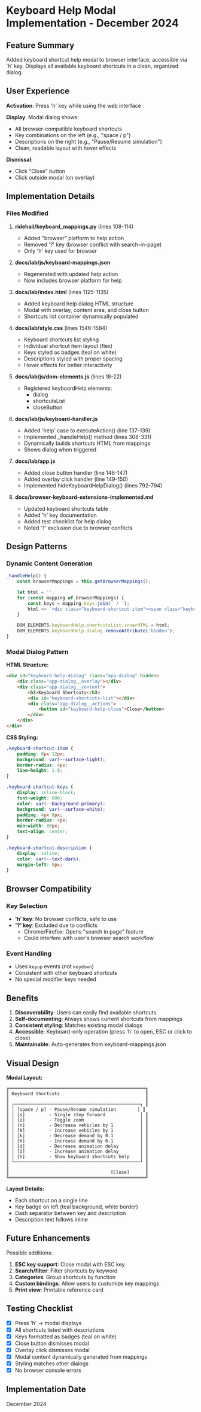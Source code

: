 # Keyboard Help Modal Implementation - December 2024

## Feature Summary

Added keyboard shortcut help modal to browser interface, accessible via 'h' key. Displays all available keyboard shortcuts in a clean, organized dialog.

## User Experience

**Activation**: Press 'h' key while using the web interface

**Display**: Modal dialog shows:
- All browser-compatible keyboard shortcuts
- Key combinations on the left (e.g., "space / p")
- Descriptions on the right (e.g., "Pause/Resume simulation")
- Clean, readable layout with hover effects

**Dismissal**:
- Click "Close" button
- Click outside modal (on overlay)

## Implementation Details

### Files Modified

1. **ridehail/keyboard_mappings.py** (lines 108-114)
   - Added "browser" platform to help action
   - Removed '?' key (browser conflict with search-in-page)
   - Only 'h' key used for browser

2. **docs/lab/js/keyboard-mappings.json**
   - Regenerated with updated help action
   - Now includes browser platform for help

3. **docs/lab/index.html** (lines 1125-1135)
   - Added keyboard help dialog HTML structure
   - Modal with overlay, content area, and close button
   - Shortcuts list container dynamically populated

4. **docs/lab/style.css** (lines 1546-1584)
   - Keyboard shortcuts list styling
   - Individual shortcut item layout (flex)
   - Keys styled as badges (teal on white)
   - Descriptions styled with proper spacing
   - Hover effects for better interactivity

5. **docs/lab/js/dom-elements.js** (lines 18-22)
   - Registered keyboardHelp elements:
     - dialog
     - shortcutsList
     - closeButton

6. **docs/lab/js/keyboard-handler.js**
   - Added 'help' case to executeAction() (line 137-139)
   - Implemented _handleHelp() method (lines 308-331)
   - Dynamically builds shortcuts HTML from mappings
   - Shows dialog when triggered

7. **docs/lab/app.js**
   - Added close button handler (line 146-147)
   - Added overlay click handler (line 149-150)
   - Implemented hideKeyboardHelpDialog() (lines 792-794)

8. **docs/browser-keyboard-extensions-implemented.md**
   - Updated keyboard shortcuts table
   - Added 'h' key documentation
   - Added test checklist for help dialog
   - Noted '?' exclusion due to browser conflicts

## Design Patterns

### Dynamic Content Generation

```javascript
_handleHelp() {
    const browserMappings = this.getBrowserMappings();

    let html = '';
    for (const mapping of browserMappings) {
        const keys = mapping.keys.join(' / ');
        html += `<div class="keyboard-shortcut-item"><span class="keyboard-shortcut-keys">${keys}</span><span class="keyboard-shortcut-description"> - ${mapping.description}</span></div>`;
    }

    DOM_ELEMENTS.keyboardHelp.shortcutsList.innerHTML = html;
    DOM_ELEMENTS.keyboardHelp.dialog.removeAttribute('hidden');
}
```

### Modal Dialog Pattern

**HTML Structure:**
```html
<div id="keyboard-help-dialog" class="app-dialog" hidden>
    <div class="app-dialog__overlay"></div>
    <div class="app-dialog__content">
        <h3>Keyboard Shortcuts</h3>
        <div id="keyboard-shortcuts-list"></div>
        <div class="app-dialog__actions">
            <button id="keyboard-help-close">Close</button>
        </div>
    </div>
</div>
```

**CSS Styling:**
```css
.keyboard-shortcut-item {
    padding: 8px 12px;
    background: var(--surface-light);
    border-radius: 4px;
    line-height: 1.8;
}

.keyboard-shortcut-keys {
    display: inline-block;
    font-weight: 600;
    color: var(--background-primary);
    background: var(--surface-white);
    padding: 4px 8px;
    border-radius: 4px;
    min-width: 80px;
    text-align: center;
}

.keyboard-shortcut-description {
    display: inline;
    color: var(--text-dark);
    margin-left: 8px;
}
```

## Browser Compatibility

### Key Selection
- **'h' key**: No browser conflicts, safe to use
- **'?' key**: Excluded due to conflicts
  - Chrome/Firefox: Opens "search in page" feature
  - Could interfere with user's browser search workflow

### Event Handling
- Uses `keyup` events (not `keydown`)
- Consistent with other keyboard shortcuts
- No special modifier keys needed

## Benefits

1. **Discoverability**: Users can easily find available shortcuts
2. **Self-documenting**: Always shows current shortcuts from mappings
3. **Consistent styling**: Matches existing modal dialogs
4. **Accessible**: Keyboard-only operation (press 'h' to open, ESC or click to close)
5. **Maintainable**: Auto-generates from keyboard-mappings.json

## Visual Design

**Modal Layout:**
```
╔═══════════════════════════════════════════════════╗
║ Keyboard Shortcuts                                ║
║                                                   ║
║ ┌───────────────────────────────────────────────┐ ║
║ │ [space / p] - Pause/Resume simulation        │ ║
║ │ [s]         - Single step forward             │ ║
║ │ [z]         - Toggle zoom                     │ ║
║ │ [n]         - Decrease vehicles by 1          │ ║
║ │ [N]         - Increase vehicles by 1          │ ║
║ │ [k]         - Decrease demand by 0.1          │ ║
║ │ [K]         - Increase demand by 0.1          │ ║
║ │ [d]         - Decrease animation delay        │ ║
║ │ [D]         - Increase animation delay        │ ║
║ │ [h]         - Show keyboard shortcuts help    │ ║
║ └───────────────────────────────────────────────┘ ║
║                                                   ║
║                                      [Close]      ║
╚═══════════════════════════════════════════════════╝
```

**Layout Details:**
- Each shortcut on a single line
- Key badge on left (teal background, white border)
- Dash separator between key and description
- Description text follows inline

## Future Enhancements

Possible additions:
1. **ESC key support**: Close modal with ESC key
2. **Search/filter**: Filter shortcuts by keyword
3. **Categories**: Group shortcuts by function
4. **Custom bindings**: Allow users to customize key mappings
5. **Print view**: Printable reference card

## Testing Checklist

- [x] Press 'h' → modal displays
- [x] All shortcuts listed with descriptions
- [x] Keys formatted as badges (teal on white)
- [x] Close button dismisses modal
- [x] Overlay click dismisses modal
- [x] Modal content dynamically generated from mappings
- [x] Styling matches other dialogs
- [x] No browser console errors

## Implementation Date

December 2024
